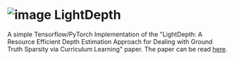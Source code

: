 # ![image](https://github.com/fatemehkarimii/LightDepth/assets/49230804/6e3a8475-d6b2-4581-ab12-c0b465c67f48) LightDepth
A simple Tensorflow/PyTorch Implementation of the "LightDepth: A Resource Efficient Depth Estimation Approach for Dealing with Ground Truth Sparsity via Curriculum Learning" paper. The paper can be read [here](https://arxiv.org/abs/2211.08608).
